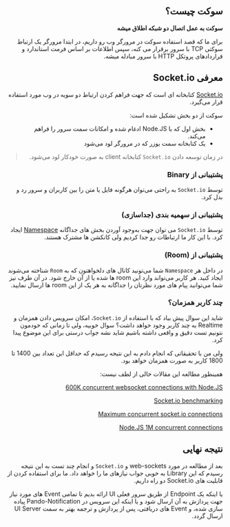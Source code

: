 <div dir="rtl">

## سوکت چیست؟

**سوکت به عمل اتصال دو شبکه اطلاق میشه**

برای ما که قصد استفاده سوکت در مرورگر وب رو داریم، در ابتدا مرورگر یک ارتباط سوکتی TCP با سرور برقرار می کنه، سپس اطلاعات بر اساس فرمت استاندارد و قراردادهای پروتکل HTTP با سرور مبادله میشه.

## معرفی Socket.io

[Socket.io](https://socket.io/)
کتابخانه ای است که جهت فراهم کردن ارتباط دو سویه در وب مورد استفاده قرار می‌گیرد.

سوکت از دو بخش تشکیل شده است:

- بخش اول که با Node.JS ادغام شده و امکانات سمت سرور را فراهم می‌کند.
- یک کتابخانه سمت یوزر که در مرورگر لود می‌شود

> در زمان توسعه دادن `Socket.io` کتابخانه client به صورت خودکار لود می‌شود.

### پشتیبانی از Binary

توسط `Socket.io` به راحتی می‌توان هرگونه فایل یا متن را بین کاربران و سرور رد و بدل کرد.

### پشتیبانی از سهمیه بندی (جداسازی)

توسط `Socket.io` می توان جهت به‌وجود آوردن بخش های جداگانه [Namespace](https://socket.io/docs/rooms-and-namespaces/#Namespaces) ایجاد کرد. با این کار ما ارتباطات رو جدا کردیم ولی کانکشن ها مشترک هستند.

### پشتیبانی از (Room)

در داخل هر `Namespace` شما می‌تونید کانال های دلخواهتون که به `Room` شناخته می‌شوند ایجاد کنید. هر کاربر می‌تواند وارد این room ها شده یا از آن خارج شود. در آن طرف نیز شما می‌توانید پیام های مورد نظرتان را جداگانه به هر یک از این room ها ارسال نمایید.

### چند کاربر همزمان؟

شاید این سوال پیش بیاد که با استفاده از `Socket.io`، امکان سرویس دادن همزمان و Realtime به چند کاربر وجود خواهد داشت؟
سوال خوبیه، ولی تا زمانی که خودمون نتونیم تست دقیق و واقعی داشته باشیم شاید نشه جواب درستی برای این موضوع پیدا کرد.

ولی من با تحقیقاتی که انجام دادم به این نتیجه رسیدم که حداقل این تعداد بین 1400 تا 1800 کاربر به صورت همزمان خواهد بود.

همینطور مطالعه این مقالات خالی از لطف نیست:

[600K concurrent websocket connections with Node.JS](https://blog.jayway.com/2015/04/13/600k-concurrent-websocket-connections-on-aws-using-node-js/)

[Socket.io benchmarking](http://drewww.github.io/socket.io-benchmarking/)

[Maximum concurrent socket.io connections](https://stackoverflow.com/questions/15872788/maximum-concurrent-socket-io-connections)

[Node.JS 1M concurrent connections](http://blog.caustik.com/2012/08/19/node-js-w1m-concurrent-connections/)

## نتیجه نهایی

بعد از مطالعه در مورد web-sockets و `Socket.io` و انجام چند تست به این نتیجه رسیدم که این Library به خوبی جواب نیازهای ما را خواهد داد.
ما برای استفاده کردن از قابلیت های Socket.io دو راه داریم.

یا اینکه یک Endpoint از طریق سرور فعلی UI ارائه بدیم تا تمامی Event های مورد نیاز جهت پردازش به آن ارسال شود و یا اینکه این سرویس در Pando-Notification پیاده سازی شده، و Event های دریافتی، پس از پردازش و ترجمه بهتر به سمت UI Server ارسال گردد.

</div>
